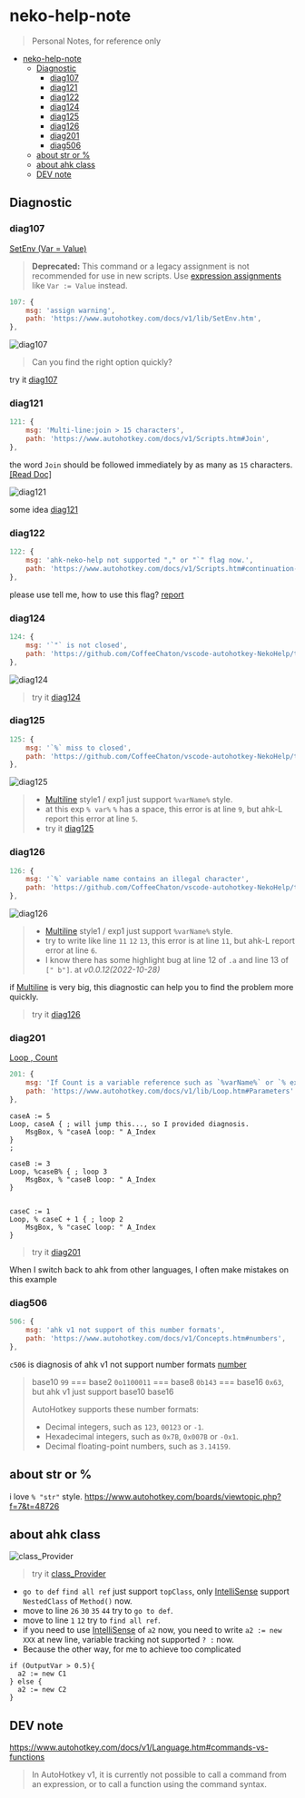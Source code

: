 # neko-help-note

> Personal Notes, for reference only

- [neko-help-note](#neko-help-note)
  - [Diagnostic](#diagnostic)
    - [diag107](#diag107)
    - [diag121](#diag121)
    - [diag122](#diag122)
    - [diag124](#diag124)
    - [diag125](#diag125)
    - [diag126](#diag126)
    - [diag201](#diag201)
    - [diag506](#diag506)
  - [about str or %](#about-str-or-)
  - [about ahk class](#about-ahk-class)
  - [DEV note](#dev-note)

## Diagnostic

### diag107

[SetEnv (Var = Value)](https://www.autohotkey.com/docs/v1/lib/SetEnv.htm)

> **Deprecated:** This command or a legacy assignment is not recommended for use in new scripts. Use [expression assignments](https://www.autohotkey.com/docs/v1/lib/SetExpression.htm) like `Var := Value` instead.

```js
107: {
    msg: 'assign warning',
    path: 'https://www.autohotkey.com/docs/v1/lib/SetEnv.htm',
},
```

![diag107](./img/diag107.png)

> Can you find the right option quickly?

try it [diag107](./ahk/diag107.ahk)

### diag121

```js
121: {
    msg: 'Multi-line:join > 15 characters',
    path: 'https://www.autohotkey.com/docs/v1/Scripts.htm#Join',
},
```

the word `Join` should be followed immediately by as many as `15` characters.[[Read Doc]](https://www.autohotkey.com/docs/v1/Scripts.htm#Join)

![diag121](./img/diag121.png)

some idea [diag121](./ahk/diag121.ahk)

### diag122

```js
122: {
    msg: 'ahk-neko-help not supported "," or "`" flag now.',
    path: 'https://www.autohotkey.com/docs/v1/Scripts.htm#continuation-section',
},
```

please use tell me, how to use this flag? [report](https://github.com/CoffeeChaton/vscode-autohotkey-NekoHelp/issues)

### diag124

```js
124: {
    msg: '`"` is not closed',
    path: 'https://github.com/CoffeeChaton/vscode-autohotkey-NekoHelp/tree/main/note#diag124',
},
```

![diag124](./img/diag124.png)

> try it [diag124](./ahk/diag124.ahk)

### diag125

```js
125: {
    msg: '`%` miss to closed',
    path: 'https://github.com/CoffeeChaton/vscode-autohotkey-NekoHelp/tree/main/note#diag125',
},
```

![diag125](./img/diag125.png)

> - [Multiline](https://www.autohotkey.com/docs/v1/Scripts.htm#continuation-section) style1 / exp1 just support `%varName%` style.
> - at this exp `% var%` `%` has a space, this error is at line `9`, but ahk-L report this error at line `5`.
> - try it [diag125](./ahk/diag125.ahk)

### diag126

```js
126: {
    msg: '`%` variable name contains an illegal character',
    path: 'https://github.com/CoffeeChaton/vscode-autohotkey-NekoHelp/tree/main/note#diag126',
},
```

![diag126](./img/diag126.png)

> - [Multiline](https://www.autohotkey.com/docs/v1/Scripts.htm#continuation-section) style1 / exp1 just support `%varName%` style.
> - try to write like line `11` `12` `13`, this error is at line `11`, but ahk-L report error at line `6`.
> - I know there has some highlight bug at line 12 of `.a` and line 13 of `[" b"]`. at _v0.0.12(2022-10-28)_

if [Multiline](https://www.autohotkey.com/docs/v1/Scripts.htm#continuation-section) is very big, this diagnostic can help you to find the problem more quickly.

> try it [diag126](./ahk/diag126.ahk)

### diag201

[Loop , Count](https://www.autohotkey.com/docs/v1/lib/Loop.htm#Parameters)

```js
201: {
    msg: 'If Count is a variable reference such as `%varName%` or `% expression`',
    path: 'https://www.autohotkey.com/docs/v1/lib/Loop.htm#Parameters'
},
```

```ahk
caseA := 5
Loop, caseA { ; will jump this..., so I provided diagnosis.
    MsgBox, % "caseA loop: " A_Index
}
;

caseB := 3
Loop, %caseB% { ; loop 3
    MsgBox, % "caseB loop: " A_Index
}


caseC := 1
Loop, % caseC + 1 { ; loop 2
    MsgBox, % "caseC loop: " A_Index
}
```

> try it [diag201](./ahk/diag201.ahk)

When I switch back to ahk from other languages, I often make mistakes on this example

### diag506

```js
506: {
    msg: 'ahk v1 not support of this number formats',
    path: 'https://www.autohotkey.com/docs/v1/Concepts.htm#numbers',
},
```

`c506` is diagnosis of ahk v1 not support number formats [number](https://www.autohotkey.com/docs/v1/Concepts.htm#numbers)

> base10 `99` === base2 `0o1100011` === base8 `0b143` === base16 `0x63`, but ahk v1 just support base10 base16
>
> AutoHotkey supports these number formats:
>
> - Decimal integers, such as `123`, `00123` or `-1`.
> - Hexadecimal integers, such as `0x7B`, `0x007B` or `-0x1`.
> - Decimal floating-point numbers, such as `3.14159`.

## about str or %

i love `% "str"` style.
<https://www.autohotkey.com/boards/viewtopic.php?f=7&t=48726>

## about ahk class

![class_Provider](./img/class_Provider.png)

> try it [class_Provider](./ahk/class_Provider.ahk)

- `go to def` `find all ref` just support `topClass`, only [IntelliSense](https://github.com/CoffeeChaton/vscode-autohotkey-NekoHelp#4-completion-of-class) support `NestedClass` of `Method()` now.
- move to line `26` `30` `35` `44` try to `go to def`.
- move to line `1` `12` try to `find all ref`.
- if you need to use [IntelliSense](https://github.com/CoffeeChaton/vscode-autohotkey-NekoHelp#4-completion-of-class) of `a2` now, you need to write `a2 := new XXX` at new line, variable tracking not supported `? :` now.
- Because the other way, for me to achieve too complicated

```ahk
if (OutputVar > 0.5){
  a2 := new C1
} else {
  a2 := new C2
}
```

## DEV note

<https://www.autohotkey.com/docs/v1/Language.htm#commands-vs-functions>

> In AutoHotkey v1, it is currently not possible to call a command from an expression, or to call a function using the command syntax.
